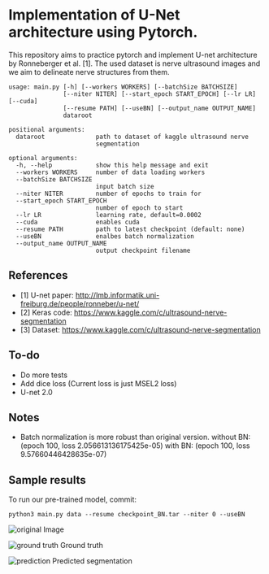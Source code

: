 # Implementation of U-Net architecture using Pytorch.

This repository aims to practice pytorch and implement U-net architecture by Ronneberger et al. [1].
The used dataset is nerve ultrasound images and we aim to delineate nerve structures from them.

```
usage: main.py [-h] [--workers WORKERS] [--batchSize BATCHSIZE]
               [--niter NITER] [--start_epoch START_EPOCH] [--lr LR] [--cuda]
               [--resume PATH] [--useBN] [--output_name OUTPUT_NAME]
               dataroot

positional arguments:
  dataroot              path to dataset of kaggle ultrasound nerve
                        segmentation

optional arguments:
  -h, --help            show this help message and exit
  --workers WORKERS     number of data loading workers
  --batchSize BATCHSIZE
                        input batch size
  --niter NITER         number of epochs to train for
  --start_epoch START_EPOCH
                        number of epoch to start
  --lr LR               learning rate, default=0.0002
  --cuda                enables cuda
  --resume PATH         path to latest checkpoint (default: none)
  --useBN               enalbes batch normalization
  --output_name OUTPUT_NAME
                        output checkpoint filename
```

## References

- [1] U-net paper: http://lmb.informatik.uni-freiburg.de/people/ronneber/u-net/
- [2] Keras code: https://www.kaggle.com/c/ultrasound-nerve-segmentation
- [3] Dataset: https://www.kaggle.com/c/ultrasound-nerve-segmentation

## To-do

- Do more tests
- Add dice loss (Current loss is just MSEL2 loss)
- U-net 2.0

## Notes

- Batch normalization is more robust than original version.
without BN: (epoch 100, loss 2.056613136175425e-05)
with BN: (epoch 100, loss 9.57660446428635e-07)

## Sample results

To run our pre-trained model, commit:

```python3 main.py data --resume checkpoint_BN.tar --niter 0 --useBN```

![original](assets/ori_5.png)
Image

![ground truth](assets/gt_5.png)
Ground truth

![prediction](assets/pred_5.png)
Predicted segmentation